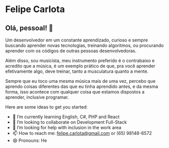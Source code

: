 # Felipe Carlota

## Olá, pessoal! :wave:

Um desenvolvedor em um constante aprendizado, curioso e sempre buscando aprender novas tecnologias, treinando algoritmos, ou procurando aprender com os códigos de outras pessoas desenvolvedoras.

Além disso, sou musicista, meu instrumento preferido é o contrabaixo e acredito que a música, é um exemplo prático de que, pra você aprender efetivamente algo, deve treinar, tanto a musculatura quanto a mente.

Sempre que eu toco uma mesma música mais de uma vez, percebo que aprendo coisas diferentes das que eu tinha aprendido antes, e da mesma forma, isso acontece com qualquer coisa que estamos dispostos a aprender, inclusive programar.
<!--
**FelipeCarlota/FelipeCarlota** is a ✨ _special_ ✨ repository because its `README.md` (this file) appears on your GitHub profile.
-->
Here are some ideas to get you started:

- 🌱 I’m currently learning English, C#, PHP and React
- 👯 I’m looking to collaborate on Development Full-Stack
- 🤔 I’m looking for help with inclusion in the work area
- 📫 How to reach me: felipe.carlota@gmail.com or (65) 98148-6572
- 😄 Pronouns: He
